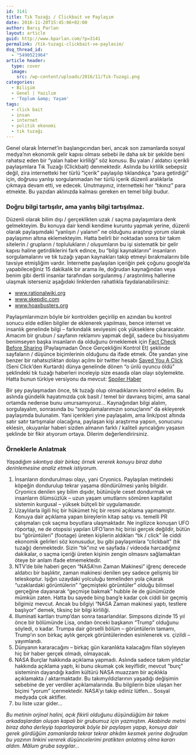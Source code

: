 ```yaml
---
id: 3141
title: Tık Tuzağı / Clickbait ve Paylaşım
date: 2016-11-20T15:45:06+02:00
author: Barış Parlan
layout: article
guid: http://www.bparlan.com/?p=3141
permalink: /tik-tuzagi-clickbait-ve-paylasim/
dsq_thread_id:
  - "5490521964"
article header:
  type: cover
  image:
    src: /wp-content/uploads/2016/11/Tık-Tuzagi.png
categories:
  - Bilişim
  - Genel | Yazılım
  - 'Toplum &amp; Yaşam'
tags:
  - click bait
  - insan
  - internet
  - politik ekonomi
  - tık tuzağı
---
```


<div id="js_zue" class="_5pbx userContent" data-ft="{&quot;tn&quot;:&quot;K&quot;}">
  <p>
    Genel olarak İnternet&#8217;in başlangıcından beri, ancak son zamanlarda sosyal medya&#8217;nın ekonomik gelir kapısı olması sebebi ile daha sık bir şekilde beni rahatsız eden bir &#8220;yalan haber kirliliği&#8221; söz konusu. Bu yalan / aldatıcı içerikli paylaşımlara Tık Tuzağı (Clickbait) denmektedir. Aslında bu kirlilik sebepsiz değil, zira internetteki her türlü &#8220;içerik&#8221; paylaşılıp tıklandıkça &#8220;para getirdiği&#8221; için, doğrusu yanlışı sorgulanmadan her türlü içerik düzenli aralıklarla çıkmaya devam etti, ve edecek. Unutmayınız, internetteki her &#8220;tıkınız&#8221; para etmekte. Bu yazıdan aklınızda kalması gereken en temel bilgi budur.
  </p>
  
  <h3>
    Doğru bilgi tartışılır, ama yanlış bilgi tartışılmaz.
  </h3>
  
  <p>
    Düzenli olarak bilim dışı / gerçeklikten uzak / saçma paylaşımlara denk gelmekteyim. Bu konuya dair kendi kendime kuruntu yapmak yerine, düzenli olarak paylaşımdaki &#8220;yanlışın / yalanın&#8221; ne olduğunu araştırıp yorum olarak paylaşımın altına eklemekteyim. Hatta belirli bir noktadan sonra bir takım sitelerin / grupların / toplulukların / oluşumların bu işi sistematik bir gelir kapısı haline getirdiklerini fark edince, bu &#8220;bilgi kaynaklarını&#8221; insanların sorgulamalarını ve tık tuzağı yapan kaynakları takip etmeyi bırakmalarını bile tavsiye etmişliğim vardır. İnternette paylaşılan içeriğin pek çoğunu google&#8217;da yapabileceğiniz 15 dakikalık bir arama ile, doğrudan kaynağından veya benim gibi dertli insanlar tarafından sorgulanmış / araştırılmış hallerine ulaşmak isterseniz aşağıdaki linklerden rahatlıkla faydalanabilirsiniz:
  </p>
  
  <ul>
    <li>
      <a href="http://www.rationalwiki.org" target="_blank" rel="nofollow">www.rationalwiki.org</a>
    </li>
    <li>
      <a href="http://www.skepdic.com" target="_blank" rel="nofollow">www.skepdic.com</a>
    </li>
    <li>
      <a href="http://www.hoaxbusters.org" target="_blank" rel="nofollow">www.hoaxbusters.org</a>
    </li>
  </ul>
  
  <p>
    Paylaşımlarımızın böyle bir kontrolden geçirilip en azından bu kontrol sonucu elde edilen bilgiler de eklenerek yapılması, bence internet ve insanlık genelinde bilgi &#8211; farkındalık seviyesini çok yükseklere çıkaracaktır. Amacım bir grubun / sayfanın reklamını yapmak değil, sadece bu hissiyatımı benimseyen başka insanların da olduğunu örneklemek için <a href="https://www.facebook.com/factcheckbeforesharing">Fact Check Before Sharing</a> (Paylaşmadan Önce Gerçekliğini Kontrol Et) şeklinde sayfaların / düşünce biçimlerinin olduğunu da ifade etmek. Öte yandan yine benzer bir rahatsızlıktan dolayı açılmı bir twitter hesabı <a href="https://twitter.com/SavedYouAClick">Saved You A Click</a> (Seni Click&#8217;den Kurtardı) dünya genelinde dönen &#8220;o ünlü oyuncu öldü&#8221; şeklindeki tık tuzağı haberleri inceleyip size esasda olan olayı söylemekte. Hatta bunun türkiye versiyonu da mevcut: <a href="https://twitter.com/spoilerhaber">Spoiler Haber</a>
  </p>
  
  <p>
    Bir şey paylaşmadan önce, tık tuzağı olup olmadıklarını kontrol edelim. Bu aslında gündelik hayatımızda çok basit / temel bir davranış biçimi, ama sanal ortamda nedense bunu umursamıyoruz&#8230; Kaynağından bilgi alalım, sorgulayalım, sonrasında bu &#8220;sorgulamalarımızın sonuçlarını&#8221; da ekleyerek paylaşımda bulunalım. Yani içerikleri yine paylaşalım, ama link/post altında satır satır tartışmalar olacağına, paylaşan kişi araştırma yapsın, sonucunu eklesin, okuyanlar haberi sizden almanın farklı / kaliteli ayrıcalığını yaşasın şeklinde bir fikir atıyorum ortaya. Dilerim değerlendirirsiniz.
  </p>
  
  <h3>
    Örneklerle Anlatmak
  </h3>
  
  <p>
    <em>Yaşadığım sıkıntıya dair birkaç örnek vererek konuyu biraz daha derinlemesine analiz etmek istiyorum.<br /> </em>
  </p>
  
  <ol>
    <li>
      İnsanların dondurulması olayı, yani Cryonics. Paylaşılan metindeki köpeğin dondurulup tekrar yaşama döndürülmesi yanlış bilgidir. Cryonics denilen şey bilim dışıdır, bütünüyle ceset dondurmak ve insanların ölümsüzlük &#8211; uzun yaşam umutlarını sömüren kapitalist sistemin kurgusal &#8211; yüksek bütçeli bir uygulamasıdır.
    </li>
    <li>
      Uzaylılarla ilgili hiç bir hükümet hiç bir resmi açıklama yapmamıştır. Konuya dair açıklama yapan bireylerin kitap satışı vs. temelli PR çalışmaları çok saçma boyutlara ulaşmaktadır. Ne ingilizce konuşan UFO röportajı, ne de otopsisi yapılan UFO&#8217;ların hiç birisi gerçek değildir, bütün bu &#8220;görüntüleri&#8221; (footage) üreten kişilerin aldıkları &#8220;tık / click&#8221; ile ciddi ekonomik gelirleri söz konusudur, bu gibi paylaşımlara &#8220;clickbait&#8221; (tık tuzağı) denmektedir. Sizin &#8220;tık&#8221;ınız ve sayfada / videoda harcadığınız dakikalar, o saçma içeriği üreten kişinin zengin olmasını sağlamaktan öteye bir anlam ifade etmemektedir.
    </li>
    <li>
      NTV&#8217;de bile haberi geçen &#8220;NASA&#8217;nın Zaman Makinesi&#8221; iğrenç derecede aldatıcı bir başlıktır, zaman makinesi denilen şey sadece gelişmiş bir teleskoptur. Işığın uzaydaki yolculuğu temelinden yola çıkarak &#8220;uzaklardaki görüntülerin&#8221; &#8220;geçmişteki görüntüler&#8221; olduğu bilimsel gerçeğine dayanarak &#8220;geçmişe bakmak&#8221; hubble ile de günümüzde mümkün zaten. Hatta bu sayede bing bang&#8217;e kadar çok ciddi bir geçmiş bilgimiz mevcut. Ancak bu bilgiyi &#8220;NASA Zaman makinesi yaptı, testlere başlıyor&#8221; demek, tiksinç bir bilgi kirliliği.
    </li>
    <li>
      Illuminati kartları trump&#8217;dan sonra tasarlandılar. Simpsons dizinde 15 yıl önce bir bölümünde Lisa, ondan önceki başkanın &#8220;Trump&#8221; olduğunu söyledi, o kadar. Trumpa dair görselli bölüm &#8211; görüntülerin tamamı, Trump&#8217;ın son birkaç aylık gerçek görüntülerinden esinlenerek vs. çizildi &#8211; yayımlandı.
    </li>
    <li>
      Dünyanın kararacağını &#8211; birkaç gün karanlıkta kalacağını filan söyleyen hiç bir haber gerçek olmadı, olmayacak.
    </li>
    <li>
      NASA Burçlar hakkında açıklama yapmadı. Aslında sadece takım yıldızlar hakkında açıklama yaptı, ki bunu okumak çok keyiflidir, mevcut &#8220;burç&#8221; sisteminin dayandığı kadim kültürü NASA muazzam bir açıklıkla açıklamakta / aktarmaktadır. Bu takımyıldızlarının yaşadığı değişimin sebebine de yer verdiler açıklamalarında. Bu bilgilerin bize ulaşan her biçimi &#8220;yorum&#8221; içermektedir. NASA&#8217;yı takip ediniz lütfen&#8230; Sosyal medyada çok aktifler.
    </li>
    <li>
      bu liste uzar gider&#8230;
    </li>
  </ol>
  
  <p>
    <em>Bu metinin orjinal halini, açık fikirli olduğunu düşündüğüm bir takım arkadaşlardan oluşan kapalı bir grubumuz için yazmıştım. Akabinde metni biraz daha derleyip toparlayarak böyle bir paylaşım yapıp, konuya dair gerek gördüğüm zamanlarda tekrar tekrar ahkâm kesmek yerine doğrudan bu yazının linkini vererek düşüncelerimi pratikten anlatmış olma kararı aldım. Mâlum gruba saygılar&#8230;</em>
  </p>
</div>
